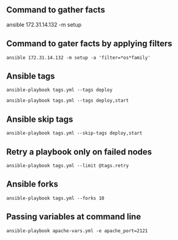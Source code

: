 ## Command to gather facts

ansible 172.31.14.132 -m setup

## Command to gater facts by applying filters

``` ansible 172.31.14.132 -m setup -a 'filter=*os*family' ```

## Ansible tags

``` ansible-playbook tags.yml --tags deploy ```

``` ansible-playbook tags.yml --tags deploy,start ```

## Ansible skip tags
``` ansible-playbook tags.yml --skip-tags deploy,start ```

## Retry a playbook only on failed nodes

``` ansible-playbook tags.yml --limit @tags.retry ```

## Ansible forks

``` ansible-playbook tags.yml --forks 10 ```

## Passing variables at command line

``` ansible-playbook apache-vars.yml -e apache_port=2121 ```
